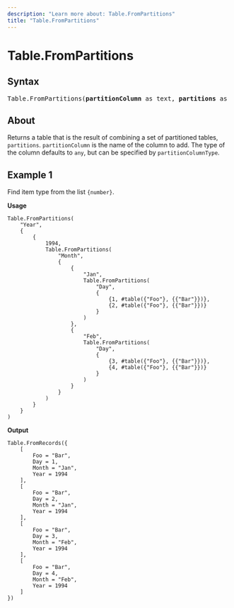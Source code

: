 ```yaml
---
description: "Learn more about: Table.FromPartitions"
title: "Table.FromPartitions"
---
```

# Table.FromPartitions

## Syntax

<pre>
Table.FromPartitions(<b>partitionColumn</b> as text, <b>partitions</b> as list, optional <b>partitionColumnType</b> as nullable type) as table
</pre>
  
## About

Returns a table that is the result of combining a set of partitioned tables, `partitions`. `partitionColumn` is the name of the column to add. The type of the column defaults to `any`, but can be specified by `partitionColumnType`.

## Example 1

Find item type from the list `{number}`.

**Usage**

```powerquery-m
Table.FromPartitions(
    "Year",
    {
        {
            1994,
            Table.FromPartitions(
                "Month",
                {
                    {
                        "Jan",
                        Table.FromPartitions(
                            "Day",
                            {
                                {1, #table({"Foo"}, {{"Bar"}})},
                                {2, #table({"Foo"}, {{"Bar"}})}
                            }
                        )
                    },
                    {
                        "Feb",
                        Table.FromPartitions(
                            "Day",
                            {
                                {3, #table({"Foo"}, {{"Bar"}})},
                                {4, #table({"Foo"}, {{"Bar"}})}
                            }
                        )
                    }
                }
            )
        }
    }
)
```

**Output**

```powerquery-m
Table.FromRecords({
    [
        Foo = "Bar",
        Day = 1,
        Month = "Jan",
        Year = 1994
    ],
    [
        Foo = "Bar",
        Day = 2,
        Month = "Jan",
        Year = 1994
    ],
    [
        Foo = "Bar",
        Day = 3,
        Month = "Feb",
        Year = 1994
    ],
    [
        Foo = "Bar",
        Day = 4,
        Month = "Feb",
        Year = 1994
    ]
})
```
